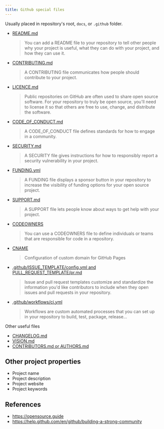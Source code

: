```yaml
---
title: Github special files
---
```


Usually placed in repository's root, `docs`, or `.github` folder.

* [README.md](https://opensource.guide/starting-a-project/#writing-a-readme)
  > You can add a README file to your repository to tell other people why your project is useful, what they can do with your project, and how they can use it.
* [CONTRIBUTING.md](https://help.github.com/en/github/building-a-strong-community/setting-guidelines-for-repository-contributors)
  > A CONTRIBUTING file communicates how people should contribute to your project.
* [LICENCE.md](https://help.github.com/en/github/creating-cloning-and-archiving-repositories/licensing-a-repository)
  > Public repositories on GitHub are often used to share open source software. For your repository to truly be open source, you'll need to license it so that others are free to use, change, and distribute the software.
* [CODE_OF_CONDUCT.md](https://opensource.guide/code-of-conduct/)
  > A CODE_OF_CONDUCT file defines standards for how to engage in a community.
* [SECURITY.md](https://help.github.com/en/github/managing-security-vulnerabilities/adding-a-security-policy-to-your-repository)
  > A SECURITY file gives instructions for how to responsibly report a security vulnerability in your project.
* [FUNDING.yml](https://help.github.com/en/github/building-a-strong-community/displaying-a-sponsor-button-in-your-repository)
  > A FUNDING file displays a sponsor button in your repository to increase the visibility of funding options for your open source project.
* [SUPPORT.md](https://help.github.com/en/github/building-a-strong-community/adding-support-resources-to-your-project)
  > A SUPPORT file lets people know about ways to get help with your project.
* [CODEOWNERS](https://help.github.com/en/github/creating-cloning-and-archiving-repositories/about-code-owners)
  > You can use a CODEOWNERS file to define individuals or teams that are responsible for code in a repository.
* [CNAME](https://help.github.com/en/github/working-with-github-pages/managing-a-custom-domain-for-your-github-pages-site#configuring-a-subdomain)
  > Configuration of custom domain for GitHub Pages
* [.github/ISSUE_TEMPLATE/config.yml and PULL_REQUEST_TEMPLATE/pr.md](https://help.github.com/en/github/building-a-strong-community/about-issue-and-pull-request-templates)
  > Issue and pull request templates customize and standardize the information you'd like contributors to include when they open issues and pull requests in your repository.
* [.github/workflows/ci.yml](https://help.github.com/en/actions/automating-your-workflow-with-github-actions/configuring-a-workflow)
  > Workflows are custom automated processes that you can set up in your repository to build, test, package, release...

Other useful files

* [CHANGELOG.md](https://keepachangelog.com/)
* [VISION.md](https://opensource.guide/best-practices/#write-down-your-projects-vision)
* [CONTRIBUTORS.md or AUTHORS.md](https://opensource.guide/leadership-and-governance/#how-do-i-formalize-these-leadership-roles)

## Other project properties

* Project name
* Project description
* Project website
* Project keywords

## References

* https://opensource.guide
* https://help.github.com/en/github/building-a-strong-community